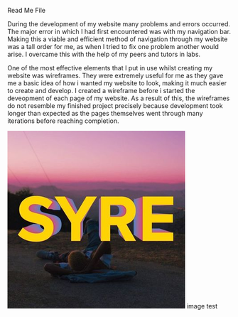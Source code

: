 Read Me File

During the development of my website many problems and errors occurred. The major error in which I had first encountered was with my navigation bar. Making this a viable and efficient method of navigation through my website was a tall order for me, as when I tried to fix one problem another would arise. I overcame this with the help of my peers and tutors in labs.

One of the most effective elements that I put in use whilst creating my website was wireframes.
They were extremely useful for me as they gave me a basic idea of how i wanted my website to look,
making it much easier to create and develop. I created a wireframe before i started the deveopment of each page of my website.
As a result of this, the wireframes do not resemble my finished project precisely because development took longer than expected 
as the pages themselves went through many iterations before reaching completion.

<img src="images/JadenSmithSyre.jpg" alt="Jaden Smith - Syre"/>
 image test
